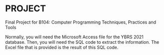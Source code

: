 # PROJECT
 Final Project for B104: Computer Programming Techniques, Practices and Tools

 Normally, you will need the Microsoft Access file for the YBRS 2021 database.
 Then, you will need the SQL code to extract the information.
 The Excel file that is provided is the result of this SQL code.
